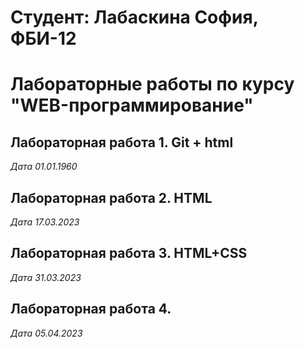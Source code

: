 # Студент: Лабаскина София, ФБИ-12

# Лабораторные работы по курсу "WEB-программирование"

## Лабораторная работа 1. Git + html

*Дата 01.01.1960*

## Лабораторная работа 2. HTML

*Дата 17.03.2023*

## Лабораторная работа 3. HTML+CSS

*Дата 31.03.2023*

## Лабораторная работа 4.

*Дата 05.04.2023*